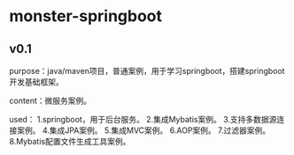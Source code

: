 # monster-springboot

v0.1
---------
purpose：java/maven项目，普通案例，用于学习springboot，搭建springboot开发基础框架。

content：微服务案例。

used：
1.springboot，用于后台服务。
2.集成Mybatis案例。
3.支持多数据源连接案例。
4.集成JPA案例。
5.集成MVC案例。
6.AOP案例。
7.过滤器案例。
8.Mybatis配置文件生成工具案例。